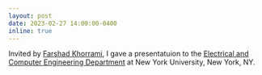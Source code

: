 ```yaml
---
layout: post
date: 2023-02-27 14:00:00-0400
inline: true
---
```


Invited by [Farshad Khorrami](https://engineering.nyu.edu/faculty/farshad-khorrami), I gave a presentatuion to the [Electrical and Computer Engineering Department](https://engineering.nyu.edu/academics/departments/electrical-and-computer-engineering) at New York University, New York, NY.
